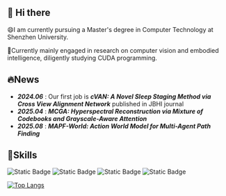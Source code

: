 ## 👋 Hi there 
😄I am currently pursuing a Master's degree in Computer Technology at Shenzhen University.

🤯Currently mainly engaged in research on computer vision and embodied intelligence, diligently studying CUDA programming.

## 🔥News
+ ***2024.06*** : Our first job is ***cVAN: A Novel Sleep Staging Method via Cross View Alignment Network*** published in JBHI journal
+ ***2025.04*** : ***MCGA: Hyperspectral Reconstruction via Mixture of Codebooks and Grayscale-Aware Attention***
+ ***2025.08*** : ***MAPF-World: Action World Model for Multi-Agent Path Finding***

## 🖖Skills
![Static Badge](https://img.shields.io/badge/OpenHarmony-oh) ![Static Badge](https://img.shields.io/badge/cuda-cu) ![Static Badge](https://img.shields.io/badge/pytorch-pt) ![Static Badge](https://img.shields.io/badge/cmake-cm)




[![Top Langs](https://github-readme-stats.vercel.app/api/top-langs/?username=Fibonaccirabbit&layout=compact)](https://github.com/anuraghazra/github-readme-stats)

<!--
**Fibonaccirabbit/Fibonaccirabbit** is a ✨ _special_ ✨ repository because its `README.md` (this file) appears on your GitHub profile.

Here are some ideas to get you started:

- 🔭 I’m currently working on ...
- 🌱 I’m currently learning ...
- 👯 I’m looking to collaborate on ...
- 🤔 I’m looking for help with ...
- 💬 Ask me about ...
- 📫 How to reach me: ...
- 😄 Pronouns: ...
- ⚡ Fun fact: ...
-->
